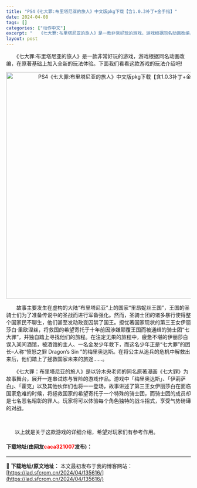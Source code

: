 ```yaml
---
title: "PS4《七大罪:布里塔尼亚的旅人》中文版pkg下载【含1.0.3补丁+金手指】"
date: 2024-04-08
tags: []
categories: ["动作中文"]
excerpt: "　　《七大罪:布里塔尼亚的旅人》是一款非常好玩的游戏，游戏根据同名动画改编，在原著基础上加入全新的玩法体验。下面我们看看这款游戏的玩法介绍吧! 　　故事主要发生在虚构的大陆&ldquo;布里塔尼亚&rdquo;上的国家&ldquo;里昂妮丝王国&rdquo;，王国的圣骑士们为了准备传说中的圣战而进行&hellip;"
layout: post
---
```


 <p>　　《七大罪:布里塔尼亚的旅人》是一款非常好玩的游戏，游戏根据同名动画改编，在原著基础上加入全新的玩法体验。下面我们看看这款游戏的玩法介绍吧!</p> <p align="center"><img align="" src="https://lad.sfcrom.cn/wp-content/uploads/2024/04/20240408_6613565fbcc93.webp" style="border-width: 0px; border-style: solid; width: 618px;" alt="PS4《七大罪:布里塔尼亚的旅人》中文版pkg下载【含1.0.3补丁+金手指】" /></p> <p>　　故事主要发生在虚构的大陆&ldquo;布里塔尼亚&rdquo;上的国家&ldquo;里昂妮丝王国&rdquo;，王国的圣骑士们为了准备传说中的圣战而进行军备强化。然而，圣骑士团的诸多暴行使得整个国家民不聊生，他们甚至发动政变囚禁了国王。担忧著国家现状的第三王女伊丽莎白&middot;里欧涅丝，将救国的希望寄托于十年前因涉嫌颠覆王国而被通缉的骑士团&ldquo;七大罪&rdquo;，并独自踏上寻找他们的旅程。在注定无果的旅程中，疲惫不堪的伊丽莎白误入某间酒馆，被酒馆的主人、一名金发少年救下，而这名少年正是&ldquo;七大罪&rdquo;的团长&ndash;人称&ldquo;愤怒之罪 Dragon&rsquo;s Sin &rdquo;的梅里奥达斯。在将公主从追兵的危机中解救出来后，他们踏上了拯救国家未来的旅途&hellip;&hellip;。</p> <p>　　《七大罪：布里塔尼亚的旅人》是以铃木央老师的同名原著漫画《七大罪》为故事舞台，展开一连串试炼与冒险的游戏作品。游戏中「梅里奥达斯」、「伊莉萨白」、「霍克」以及其他伙伴们也将一一登场，故事讲述了第三王女伊丽莎白在面临国家危难的时候，将拯救国家的希望寄托于一个特殊的骑士团，而骑士团的成员却是七名恶名昭彰的罪人。玩家将可以体验每个角色独特的战斗招式，享受气势磅礡的对战。</p> <p>&nbsp;</p> <p>&nbsp;&nbsp;&nbsp;&nbsp;&nbsp; 以上就是关于这款游戏的详细介绍，希望对玩家们有参考作用。&nbsp;</p> <p><h4>下载地址(由网友<font color="red">caca321007</font>发布)：</h4></p> 

---
📖 **下载地址/原文地址：** 本文最初发布于我的博客网站：[https://lad.sfcrom.cn/2024/04/135616/](https://lad.sfcrom.cn/2024/04/135616/)
